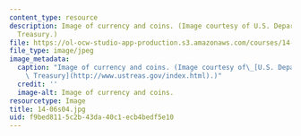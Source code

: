 ```yaml
---
content_type: resource
description: Image of currency and coins. (Image courtesy of U.S. Department of the
  Treasury.)
file: https://ol-ocw-studio-app-production.s3.amazonaws.com/courses/14-06-intermediate-macroeconomic-theory-spring-2004/f9bed8115c2b43da40c1ecb4bedf5e10_14-06s04.jpg
file_type: image/jpeg
image_metadata:
  caption: "Image of currency and coins. (Image courtesy of\_[U.S. Department of the\
    \ Treasury](http://www.ustreas.gov/index.html).)"
  credit: ''
  image-alt: Image of currency and coins.
resourcetype: Image
title: 14-06s04.jpg
uid: f9bed811-5c2b-43da-40c1-ecb4bedf5e10
---
```

